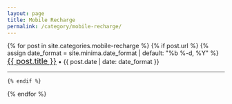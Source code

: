 ```yaml
---
layout: page
title: Mobile Recharge
permalink: /category/mobile-recharge/
---
```

<div>



  {% for post in site.categories.mobile-recharge %}
    {% if post.url %}
{% assign date_format = site.minima.date_format | default: "%b %-d, %Y" %}
        <span style="font-size: 18px;"><a href="{{ site.url }}{{ site.baseurl }}{{ post.url }}" title="{{ post.title }}">{{ post.title }}</a></span> &bull; <span class="post-meta">{{ post.date | date: date_format }}</span>
     
  <hr>

    {% endif %}
  {% endfor %}


</div>




